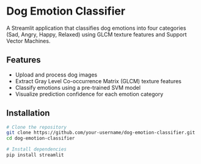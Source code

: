 # Dog Emotion Classifier

A Streamlit application that classifies dog emotions into four categories (Sad, Angry, Happy, Relaxed) using GLCM texture features and Support Vector Machines.

## Features

- Upload and process dog images
- Extract Gray Level Co-occurrence Matrix (GLCM) texture features
- Classify emotions using a pre-trained SVM model
- Visualize prediction confidence for each emotion category

## Installation

```bash
# Clone the repository
git clone https://github.com/your-username/dog-emotion-classifier.git
cd dog-emotion-classifier

# Install dependencies
pip install streamlit
